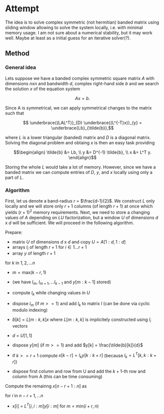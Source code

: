 # Attempt

The idea is to solve complex symmetric (not hermitian) banded matrix using sliding window allowing to solve the system locally, i.e. with minimal memory usage. I am not sure about a numerical stability, but it may work well. Maybe at least as a initial guess for an iterative solver(?).

## Method

### General idea
Lets suppose we have a banded complex symmetric square matrix $A$ with dimensions $n$x$n$ and bandwidth $d$, complex right-hand side $b$ and we search the solution $x$ of the equation system

```math
Ax = b.
```

Since A is symmetrical, we can apply symmetrical changes to the matrix such that 
```math

\underbrace{(LAL^T)}_{D} \underbrace{(L^{-T}x)}_{y} = \underbrace{Lb}_{\tilde{b}},
```

where $L$ is a lower triangular (banded) matrix and $D$ is a diagonal matrix. Solving the diagonal problem and obtaing $x$ is then an easy task providing
```math
\begin{align}
\tilde{b} &= Lb,
\\
y &= D^{-1} \tilde{b},
\\
x &= L^T y.
\end{align}
```

Storing the whole $L$ would take a lot of memory. However, since we have a banded matrix we can compute entries of $D$, $y$, and $x$ locally using only a part of $L$.

### Algorithm
First, let us denote a band-radius $r$ = $\frac{d-1}{2}$. We construct $L$ only locally and we will store only $r+1$ columns (of length $r+1$) at once which yields $(r+1)^2$ memory requirements. Next, we need to store a changing values of $A$ depending on $LU$ factorization, but a window $U$ of dimensions $d$ x $d$ will be sufficient. We will proceed in the following algorithm.


Prepare:

- matrix $U$ of dimensions $d$ x $d$ and copy $U = A[1:d, 1:d]$
- arrays $l_i$ of length $r+1$ for $i \in 1 \dots r+1$
- array $y$ of length $r + 1$

for $k$ in $1, 2, \dots n$
- $m = \text{max}(k-r, 1)$
- (we have $l_{m}$, $l_{m+1}, \dots l_{k-1}$ and $y[m : k-1]$ stored)
- compute $l_k$ while changing values in $U$
- dispose $l_m$ (if $m >= 1$) and add $l_k$ to matrix $l$ (can be done via cyclic modulo indexing)

- $\tilde{b}[k] = L[m : k, k] x$ where $L[m : k, k]$ is implicitely constructed using $l_i$ vectors
- $d$ = $U[1,1]$

- dispose $y[m]$ (if $m >= 1$) and add $y[k] = \frac{\tilde{b}[k]}{d}$


- if $k >= r+1$ compute $x[k - r] = l_k y[k:k +r]$ (because $l_k = L^T[k, k : k + r]$)

- dispose first column and row from U and add the $k+1$-th row and column from A (this can be time consuming)

Compute the remainng $x[n-r+1 : n]$ as

for $i$ in $n-r+1, \dots n$

- x[i] = $L^T[i, i : m] y[i : m]$ for $m = \text{min}(i +r, n)$
